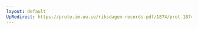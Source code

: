 ```yaml
---
layout: default
UpRedirect: https://pruto.im.uu.se/riksdagen-records-pdf/1874/prot-1874--fk--122/prot-1874--fk--122_000.pdf
---
```


